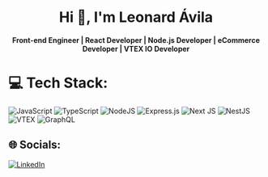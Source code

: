 <h1 align="center">Hi 👋, I'm Leonard Ávila</h1>
<h4 align="center">Front-end Engineer | React Developer | Node.js Developer | eCommerce Developer | VTEX IO Developer</h4>

# 💻 Tech Stack:
![JavaScript](https://img.shields.io/badge/javascript-%23323330.svg?style=flat&logo=javascript&logoColor=%23F7DF1E) ![TypeScript](https://img.shields.io/badge/typescript-%23007ACC.svg?style=flat&logo=typescript&logoColor=white) ![NodeJS](https://img.shields.io/badge/node.js-6DA55F?style=flat&logo=node.js&logoColor=white) ![Express.js](https://img.shields.io/badge/express.js-%23404d59.svg?style=flat&logo=express&logoColor=%2361DAFB) ![Next JS](https://img.shields.io/badge/Next-black?style=flat&logo=next.js&logoColor=white) ![NestJS](https://img.shields.io/badge/nestjs-%23E0234E.svg?style=flat&logo=nestjs&logoColor=white) ![VTEX](https://img.shields.io/badge/VTEX-%23F71963.svg?style=flat&logo=VTEX&logoColor=white) ![GraphQL](https://img.shields.io/badge/-GraphQL-E10098?style=flat&logo=graphql&logoColor=white)

## 🌐 Socials:
[![LinkedIn](https://img.shields.io/badge/LinkedIn-%230077B5.svg?logo=linkedin&logoColor=white)](https://linkedin.com/in/leonardjavilas) 
